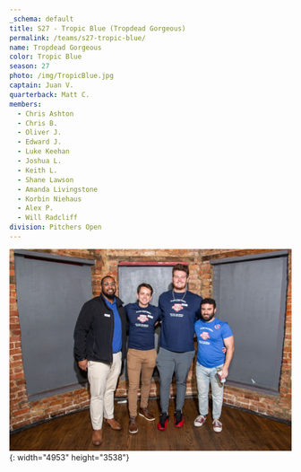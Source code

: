 ```yaml
---
_schema: default
title: S27 - Tropic Blue (Tropdead Gorgeous)
permalink: /teams/s27-tropic-blue/
name: Tropdead Gorgeous
color: Tropic Blue
season: 27
photo: /img/TropicBlue.jpg
captain: Juan V.
quarterback: Matt C.
members:
  - Chris Ashton
  - Chris B.
  - Oliver J.
  - Edward J.
  - Luke Keehan
  - Joshua L.
  - Keith L.
  - Shane Lawson
  - Amanda Livingstone
  - Korbin Niehaus
  - Alex P.
  - Will Radcliff
division: Pitchers Open
---
```

![](/img/da2-7066.jpg){: width="4953" height="3538"}